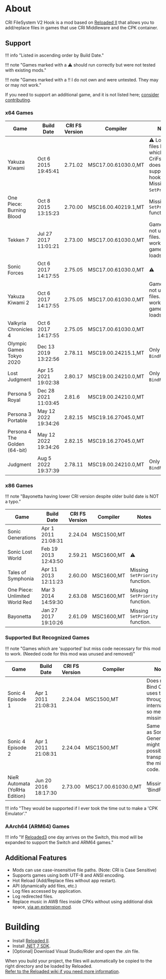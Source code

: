 # About

CRI FileSystem V2 Hook is a mod based on [Reloaded II](https://reloaded-project.github.io/Reloaded-II/) that allows you to add/replace files in games that use CRI Middleware and the CPK container.  

## Support

!!! info "Listed in ascending order by Build Date."

!!! note "Games marked with a ⚠️ should run correctly but were not tested with existing mods."

!!! note "Games marked with a ‼️ I do not own and were untested. They may or may not work."

If you need to support an additional game, and it is not listed here; [consider contributing](adding-game-support.md).

### x64 Games

| Game                          | Build Date           | CRI FS Version | Compiler            | Notes                                                                                    | 
|-------------------------------|----------------------|----------------|---------------------|------------------------------------------------------------------------------------------|
| Yakuza Kiwami                 | Oct 6 2015 19:45:41  | 2.71.02        | MSC17.00.61030.0,MT | ⚠️ Loads files by ID, which CriFsV2Hook does not support hooking. Missing `SetPriority`. |
| One Piece: Burning Blood      | Oct 8 2015 13:15:23  | 2.70.00        | MSC16.00.40219.1,MT | Missing `SetPriority` function.                                                          |
| Tekken 7                      | Jul 27 2017 11:01:21 | 2.73.00        | MSC17.00.61030.0,MT | Game does not use CPK files. But it'll work if the game ever loads one.                  |
| Sonic Forces                  | Oct 6 2017 14:17:55  | 2.75.05        | MSC17.00.61030.0,MT | ⚠️                                                                                       | 
| Yakuza Kiwami 2               | Oct 6 2017 14:17:55  | 2.75.05        | MSC17.00.61030.0,MT | Game does not use CPK files. But it'll work if the game ever loads one.                  |
| Valkyria Chronicles 4         | Oct 6 2017 14:17:55  | 2.75.05        | MSC17.00.61030.0,MT |                                                                                          |
| Olympic Games Tokyo 2020      | Dec 13 2019 13:22:56 | 2.78.11        | MSC19.00.24215.1,MT | Only has `BindFile`.                                                                     |
| Lost Judgment                 | Apr 15 2021 19:02:38 | 2.80.17        | MSC19.00.24210.0,MT | Only has `BindFile`.                                                                     |
| Persona 5 Royal               | Dec 28 2021 11:03:45 | 2.81.6         | MSC19.00.24210.0,MT |                                                                                          | 
| Persona 3 Portable            | May 12 2022 19:34:26 | 2.82.15        | MSC19.16.27045.0,MT |                                                                                          |
| Persona 4 The Golden (64-bit) | May 12 2022 19:34:26 | 2.82.15        | MSC19.16.27045.0,MT |                                                                                          |
| Judgment                      | Aug  5 2022 19:37:39 | 2.78.11        | MSC19.00.24210.0,MT | Only has `BindFile`.                                                                     |

### x86 Games

!!! note "Bayonetta having lower CRI version despite older build date is NOT a typo."

| Game                           | Build Date           | CRI FS Version | Compiler   | Notes                           | 
|--------------------------------|----------------------|----------------|------------|---------------------------------|
| Sonic Generations              | Apr  1 2011 21:08:31 | 2.24.04        | MSC1500,MT |                                 | 
| Sonic Lost World               | Feb 19 2013 12:43:50 | 2.59.21        | MSC1600,MT | ⚠️                              | 
| Tales of Symphonia             | Apr 11 2013 12:11:23 | 2.60.00        | MSC1600,MT | Missing `SetPriority` function. | 
| One Piece: Unlimited World Red | Mar  3 2014 14:59:30 | 2.63.08        | MSC1600,MT | Missing `SetPriority` function. | 
| Bayonetta                      | Jan 27 2017 19:10:26 | 2.61.09        | MSC1600,MT | Missing `SetPriority` function. | 

### Supported But Recognized Games

!!! note "Games which are 'supported' but miss code necessary for this mod to work. (Needed code for this mod was unused and removed)"

| Game                          | Build Date           | CRI FS Version | Compiler            | Notes                                                                                | 
|-------------------------------|----------------------|----------------|---------------------|--------------------------------------------------------------------------------------|
| Sonic 4 Episode 1             | Apr  1 2011 21:08:31 | 2.24.04        | MSC1500,MT          | Does not Bind CPKs, uses them through internal API so methods missing.               |
| Sonic 4 Episode 2             | Apr  1 2011 21:08:31 | 2.24.04        | MSC1500,MT          | Same library as Sonic Generations; might be possible to transplant the missing code. | 
| NieR Automata (YoRHa Edition) | Jun 20 2016 18:17:30 | 2.73.00        | MSC17.00.61030.0,MT | Missing 'BindFiles'.                                                                 | 

!!! info "They would be supported if I ever took the time out to make a 'CPK Emulator'."

### AArch64 (ARM64) Games

!!! info "If [Reloaded3](https://reloaded-project.github.io/Reloaded-III/) one day arrives on the Switch, this mod will be expanded to support the Switch and ARM64 games."

## Additional Features

- Mods can use case-insensitive file paths. (Note: CRI is Case Sensitive)  
- Supports games using both UTF-8 and ANSI encoding.  
- Hot Reload (Add/Replace files without app restart).  
- API (dynamically add files, etc.)  
- Log files accessed by application.  
- Log redirected files.  
- Replace music in AWB files inside CPKs without using additional disk space, [via an extension mod](./usage-awb.md).  

# Building

- Install [Reloaded II](https://github.com/Reloaded-Project/Reloaded-II/releases/latest).  
- Install [.NET 7 SDK](https://dotnet.microsoft.com/en-us/download/dotnet/7.0).  
- [Optional] Download Visual Studio/Rider and open the .sln file.  

When you build your project, the files will automatically be copied to the right directory and be loaded by Reloaded.  
[Refer to the Reloaded wiki if you need more information](https://reloaded-project.github.io/Reloaded-II/DevelopmentEnvironmentSetup/).
